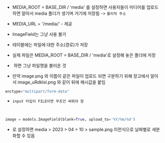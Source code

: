 - MEDIA_ROOT = BASE_DIR / 'media' 를 설정하면 사용자들이 미디어를 업로드하면 알아서 media 폴더가 생기며 거기에 저장됨 -> `물리적 주소`

- MEDIA_URL = '/media/' - 제공

- ImageField는 그냥 사용 불가

- 테이블에는 파일에 대한 주소(경로)가 저장
- 실제 파일은 MEDIA_ROOT = BASE_DIR / 'media'로 설정해 놓은 폴더에 저장

- <img src="{{ article.image }}" alt=""> 하면 그냥 파일명을 불러온 것

- 만약 image.png 와 이름이 같은 파일이 업로드 되면 구분하기 위해 장고에서 알아서
image_uRdklsl.png 와 같이 뒤에 해시값을 붙임

```py
enctype="multipart/form-data"
```
- `input 타입이 FILE이면 무조건 써줘야 함`

<br>

```py
image = models.ImageField(blank=True, upload_to='%Y/%m/%d')
```
- 로 설정하면 media > 2023 > 04 > 10 > sample.png 이런식으로 날짜별로 세분화할 수 있음


